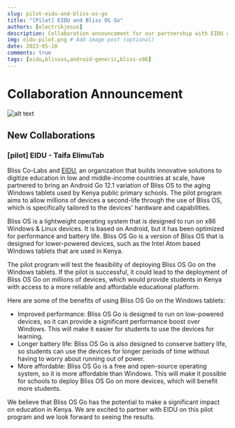```yaml
---
slug: pilot-eidu-and-bliss-os-go
title: "[Pilot] EIDU and Bliss OS Go"
authors: [electrikjesus]
description: Collaboration announcement for our partnership with EIDU on a polit program
img: eidu-pilot.png # Add image post (optional)
date: 2023-05-18
comments: true
tags: [eidu,blissos,android-generic,bliss-x86]
---
```


# Collaboration Announcement

![alt text](eidu-pilot.png "EIDU + Bliss OS Go")

## New Collaborations


### [pilot] EIDU - Taifa ElimuTab

Bliss Co-Labs and [EIDU](https://eidu.com/), an organization that builds innovative solutions to digitize education in low and middle-income countries at scale, have partnered to bring an Android Go 12.1 variation of Bliss OS to the aging Windows tablets used by Kenya public primary schools. The pilot program aims to allow millions of devices a second-life through the use of Bliss OS, which is specifically tailored to the devices' hardware and capabilities.

Bliss OS is a lightweight operating system that is designed to run on x86 Windows & Linux devices. It is based on Android, but it has been optimized for performance and battery life. Bliss OS Go is a version of Bliss OS that is designed for lower-powered devices, such as the Intel Atom based Windows tablets that are used in Kenya.

The pilot program will test the feasibility of deploying Bliss OS Go on the Windows tablets. If the pilot is successful, it could lead to the deployment of Bliss OS Go on millions of devices, which would provide students in Kenya with access to a more reliable and affordable educational platform.

Here are some of the benefits of using Bliss OS Go on the Windows tablets:

* Improved performance: Bliss OS Go is designed to run on low-powered devices, so it can provide a significant performance boost over Windows. This will make it easier for students to use the devices for learning.
* Longer battery life: Bliss OS Go is also designed to conserve battery life, so students can use the devices for longer periods of time without having to worry about running out of power.
* More affordable: Bliss OS Go is a free and open-source operating system, so it is more affordable than Windows. This will make it possible for schools to deploy Bliss OS Go on more devices, which will benefit more students.

We believe that Bliss OS Go has the potential to make a significant impact on education in Kenya. We are excited to partner with EIDU on this pilot program and we look forward to seeing the results.
